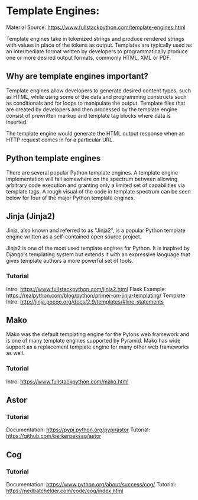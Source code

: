 # Template Engines: 

Material Source: https://www.fullstackpython.com/template-engines.html

Template engines take in tokenized strings and produce rendered strings with values in place of the tokens as output. Templates are typically used as an intermediate format written by developers to programmatically produce one or more desired output formats, commonly HTML, XML or PDF.

## Why are template engines important?
Template engines allow developers to generate desired content types, such as HTML, while using some of the data and programming constructs such as conditionals and for loops to manipulate the output. Template files that are created by developers and then processed by the template engine consist of prewritten markup and template tag blocks where data is inserted.

The template engine would generate the HTML output response when an HTTP request comes in for a particular URL.

## Python template engines
There are several popular Python template engines. A template engine implementation will fall somewhere on the spectrum between allowing arbitrary code execution and granting only a limited set of capabilities via template tags. A rough visual of the code in template spectrum can be seen below for four of the major Python template engines.

## Jinja (Jinja2)
Jinja, also known and referred to as "Jinja2", is a popular Python template engine written as a self-contained open source project.

Jinja2 is one of the most used template engines for Python. It is inspired by Django's templating system but extends it with an expressive language that gives template authors a more powerful set of tools.

### Tutorial
Intro: https://www.fullstackpython.com/jinja2.html
Flask Example: https://realpython.com/blog/python/primer-on-jinja-templating/
Template Intro: http://jinja.pocoo.org/docs/2.9/templates/#line-statements

## Mako
Mako was the default templating engine for the Pylons web framework and is one of many template engines supported by Pyramid. Mako has wide support as a replacement template engine for many other web frameworks as well.

### Tutorial
Intro: https://www.fullstackpython.com/mako.html

## Astor
### Tutorial
Documentation: https://pypi.python.org/pypi/astor
Tutorial: https://github.com/berkerpeksag/astor

## Cog
### Tutorial
Documentation: https://www.python.org/about/success/cog/
Tutorial: https://nedbatchelder.com/code/cog/index.html






